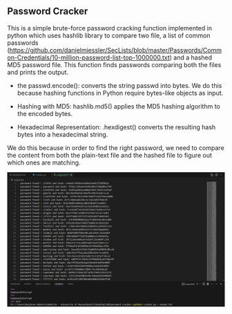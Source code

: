 ## Password Cracker

This is a simple brute-force password cracking function implemented in python which uses hashlib library to compare two file, a list of common passwords (https://github.com/danielmiessler/SecLists/blob/master/Passwords/Common-Credentials/10-million-password-list-top-1000000.txt) and a hashed MD5 password file. This function finds passwords comparing both the files and prints the output. 

- the passwd.encode(): converts the string passwd into bytes. We do this because hashing functions in Python require bytes-like objects as input.

- Hashing with MD5: hashlib.md5() applies the MD5 hashing algorithm to the encoded bytes. 

- Hexadecimal Representation: .hexdigest() converts the resulting hash bytes into a hexadecimal string.

We do this because in order to find the right password, we need to compare the content from both the plain-text file and the hashed file 
to figure out which ones are matching.

![alt text](<output image.png>)